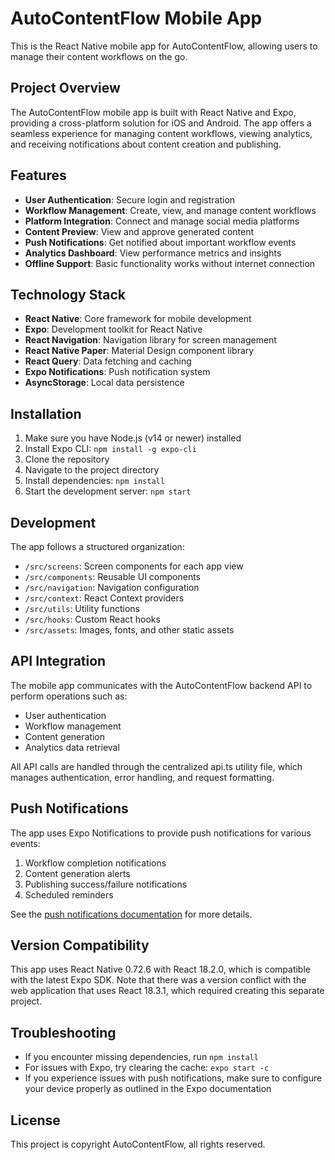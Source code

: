 # AutoContentFlow Mobile App

This is the React Native mobile app for AutoContentFlow, allowing users to manage their content workflows on the go.

## Project Overview

The AutoContentFlow mobile app is built with React Native and Expo, providing a cross-platform solution for iOS and Android. The app offers a seamless experience for managing content workflows, viewing analytics, and receiving notifications about content creation and publishing.

## Features

- **User Authentication**: Secure login and registration
- **Workflow Management**: Create, view, and manage content workflows
- **Platform Integration**: Connect and manage social media platforms
- **Content Preview**: View and approve generated content
- **Push Notifications**: Get notified about important workflow events
- **Analytics Dashboard**: View performance metrics and insights
- **Offline Support**: Basic functionality works without internet connection

## Technology Stack

- **React Native**: Core framework for mobile development
- **Expo**: Development toolkit for React Native
- **React Navigation**: Navigation library for screen management
- **React Native Paper**: Material Design component library
- **React Query**: Data fetching and caching
- **Expo Notifications**: Push notification system
- **AsyncStorage**: Local data persistence

## Installation

1. Make sure you have Node.js (v14 or newer) installed
2. Install Expo CLI: `npm install -g expo-cli`
3. Clone the repository
4. Navigate to the project directory
5. Install dependencies: `npm install`
6. Start the development server: `npm start`

## Development

The app follows a structured organization:

- `/src/screens`: Screen components for each app view
- `/src/components`: Reusable UI components
- `/src/navigation`: Navigation configuration
- `/src/context`: React Context providers
- `/src/utils`: Utility functions
- `/src/hooks`: Custom React hooks
- `/src/assets`: Images, fonts, and other static assets

## API Integration

The mobile app communicates with the AutoContentFlow backend API to perform operations such as:

- User authentication
- Workflow management
- Content generation
- Analytics data retrieval

All API calls are handled through the centralized api.ts utility file, which manages authentication, error handling, and request formatting.

## Push Notifications

The app uses Expo Notifications to provide push notifications for various events:

1. Workflow completion notifications
2. Content generation alerts
3. Publishing success/failure notifications
4. Scheduled reminders

See the [push notifications documentation](../docs/push-notifications.md) for more details.

## Version Compatibility

This app uses React Native 0.72.6 with React 18.2.0, which is compatible with the latest Expo SDK. Note that there was a version conflict with the web application that uses React 18.3.1, which required creating this separate project.

## Troubleshooting

- If you encounter missing dependencies, run `npm install`
- For issues with Expo, try clearing the cache: `expo start -c`
- If you experience issues with push notifications, make sure to configure your device properly as outlined in the Expo documentation

## License

This project is copyright AutoContentFlow, all rights reserved.